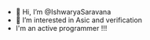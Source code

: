 - 👋 Hi, I’m @IshwaryaSaravana
- 👀 I’m interested in Asic and verification
- I'm an active programmer !!!

<!---
IshwaryaSaravana/IshwaryaSaravana is a ✨ special ✨ repository because its `README.md` (this file) appears on your GitHub profile.
You can click the Preview link to take a look at your changes.
--->
